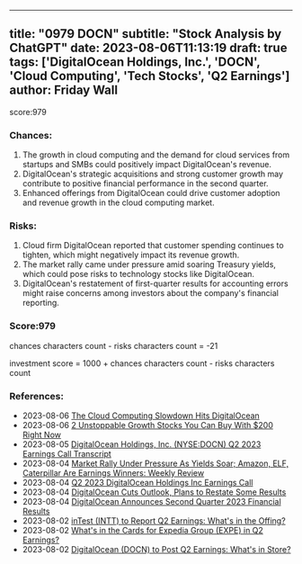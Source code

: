 
---
title: "0979 DOCN"
subtitle: "Stock Analysis by ChatGPT"
date: 2023-08-06T11:13:19
draft: true
tags: ['DigitalOcean Holdings, Inc.', 'DOCN', 'Cloud Computing', 'Tech Stocks', 'Q2 Earnings']
author: Friday Wall
---

score:979
### Chances:
1. The growth in cloud computing and the demand for cloud services from startups and SMBs could positively impact DigitalOcean's revenue.
2. DigitalOcean's strategic acquisitions and strong customer growth may contribute to positive financial performance in the second quarter.
3. Enhanced offerings from DigitalOcean could drive customer adoption and revenue growth in the cloud computing market.
### Risks:
1. Cloud firm DigitalOcean reported that customer spending continues to tighten, which might negatively impact its revenue growth.
2. The market rally came under pressure amid soaring Treasury yields, which could pose risks to technology stocks like DigitalOcean.
3. DigitalOcean's restatement of first-quarter results for accounting errors might raise concerns among investors about the company's financial reporting.
### Score:979
chances characters count - risks characters count = -21

investment score = 1000 + chances characters count - risks characters count
### References:
- 2023-08-06 [The Cloud Computing Slowdown Hits DigitalOcean](https://finance.yahoo.com/m/b928a3ed-0c54-3390-a0af-46dd67ec82b3/the-cloud-computing-slowdown.html?.tsrc=rss)
- 2023-08-06 [2 Unstoppable Growth Stocks You Can Buy With $200 Right Now](https://finance.yahoo.com/m/e06bb3e6-251a-3e96-a771-437c7407109d/2-unstoppable-growth-stocks.html?.tsrc=rss)
- 2023-08-05 [DigitalOcean Holdings, Inc. (NYSE:DOCN) Q2 2023 Earnings Call Transcript](https://finance.yahoo.com/news/digitalocean-holdings-inc-nyse-docn-120639317.html?.tsrc=rss)
- 2023-08-04 [Market Rally Under Pressure As Yields Soar; Amazon, ELF, Caterpillar Are Earnings Winners: Weekly Review](https://finance.yahoo.com/m/afbdaf6a-0351-3dc2-a760-304d7ad5fee1/market-rally-under-pressure.html?.tsrc=rss)
- 2023-08-04 [Q2 2023 DigitalOcean Holdings Inc Earnings Call](https://finance.yahoo.com/news/q2-2023-digitalocean-holdings-inc-135321280.html?.tsrc=rss)
- 2023-08-04 [DigitalOcean Cuts Outlook, Plans to Restate Some Results](https://finance.yahoo.com/m/df793f52-98d0-3da8-a5df-ce6e26a913f2/digitalocean-cuts-outlook%2C.html?.tsrc=rss)
- 2023-08-04 [DigitalOcean Announces Second Quarter 2023 Financial Results](https://finance.yahoo.com/news/digitalocean-announces-second-quarter-2023-200400421.html?.tsrc=rss)
- 2023-08-02 [inTest (INTT) to Report Q2 Earnings: What's in the Offing?](https://finance.yahoo.com/news/intest-intt-report-q2-earnings-151800199.html?.tsrc=rss)
- 2023-08-02 [What's in the Cards for Expedia Group (EXPE) in Q2 Earnings?](https://finance.yahoo.com/news/whats-cards-expedia-group-expe-165300379.html?.tsrc=rss)
- 2023-08-02 [DigitalOcean (DOCN) to Post Q2 Earnings: What's in Store?](https://finance.yahoo.com/news/digitalocean-docn-post-q2-earnings-162100031.html?.tsrc=rss)


                